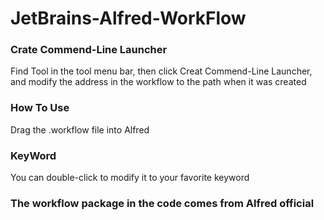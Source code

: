 # JetBrains-Alfred-WorkFlow

### Crate Commend-Line Launcher
Find Tool in the tool menu bar, then click Creat Commend-Line Launcher, and modify the address in the workflow to the path when it was created

### How To Use
Drag the .workflow file into Alfred

### KeyWord
You can double-click to modify it to your favorite keyword

### The workflow package in the code comes from Alfred official